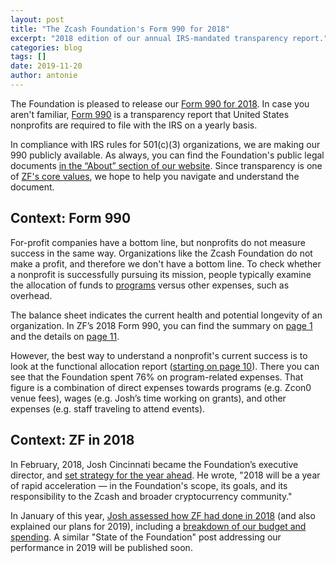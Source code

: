 ```yaml
---
layout: post
title: "The Zcash Foundation's Form 990 for 2018"
excerpt: "2018 edition of our annual IRS-mandated transparency report."
categories: blog
tags: []
date: 2019-11-20
author: antonie
---
```


The Foundation is pleased to release our [Form 990 for 2018](https://www.zfnd.org/about/incorporation-docs/Zcash%20Foundation%202018%20Form%20990.pdf). In case you aren't familiar, [Form 990](https://www.irs.gov/forms-pubs/about-form-990) is a transparency report that United States nonprofits are required to file with the IRS on a yearly basis.

In compliance with IRS rules for 501(c)(3) organizations, we are making our 990 publicly available. As always, you can find the Foundation's public legal documents [in the “About” section of our website](https://www.zfnd.org/about/#legal). Since transparency is one of [ZF's core values](https://www.zfnd.org/about/#values), we hope to help you navigate and understand the document.

## Context: Form 990

For-profit companies have a bottom line, but nonprofits do not measure success in the same way. Organizations like the Zcash Foundation do not make a profit, and therefore we don't have a bottom line. To check whether a nonprofit is successfully pursuing its mission, people typically examine the allocation of funds to [programs](https://www.zfnd.org/about/#mission) versus other expenses, such as overhead.

The balance sheet indicates the current health and potential longevity of an organization. In ZF’s 2018 Form 990, you can find the summary on [page 1](https://www.zfnd.org/about/irs-docs/Zcash%20Foundation%202018%20Form%20990.pdf#page=1) and the details on [page 11](https://www.zfnd.org/about/irs-docs/Zcash%20Foundation%202018%20Form%20990.pdf#page=11).

However, the best way to understand a nonprofit's current success is to look at the functional allocation report ([starting on page 10](https://www.zfnd.org/about/irs-docs/Zcash%20Foundation%202018%20Form%20990.pdf#page=11)). There you can see that the Foundation spent 76% on program-related expenses. That figure is a combination of direct expenses towards programs (e.g. Zcon0 venue fees), wages (e.g. Josh’s time working on grants), and other expenses (e.g. staff traveling to attend events).

## Context: ZF in 2018

In February, 2018, Josh Cincinnati became the Foundation’s executive director, and [set strategy for the year ahead](https://www.zfnd.org/blog/exec-director-and-roadmap/). He wrote, "2018 will be a year of rapid acceleration — in the Foundation's scope, its goals, and its responsibility to the Zcash and broader cryptocurrency community."

In January of this year, [Josh assessed how ZF had done in 2018](https://www.zfnd.org/blog/foundation-in-2019/) (and also explained our plans for 2019), including a [breakdown of our budget and spending](https://www.zfnd.org/blog/foundation-in-2019/#finances). A similar "State of the Foundation" post addressing our performance in 2019 will be published soon.
